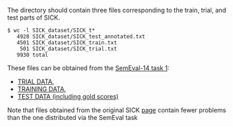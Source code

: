 The directory should contain three files corresponding to the train, trial, and test parts of SICK.
```
$ wc -l SICK_dataset/SICK_t*
   4928 SICK_dataset/SICK_test_annotated.txt
   4501 SICK_dataset/SICK_train.txt
    501 SICK_dataset/SICK_trial.txt
   9930 total
```

These files can be obtained from the [SemEval-14 task 1](https://alt.qcri.org/semeval2014/task1/index.php?id=data-and-tools):
* [TRIAL DATA](http://alt.qcri.org/semeval2014/task1/data/uploads/sick_trial.zip),
* [TRAINING DATA](http://alt.qcri.org/semeval2014/task1/data/uploads/sick_train.zip),
* [TEST DATA (including gold scores)](http://alt.qcri.org/semeval2014/task1/data/uploads/sick_test_annotated.zip)

Note that files obtained from the original SICK [page](http://marcobaroni.org/composes/sick.html) contain fewer problems than the one distributed via the SemEval task
